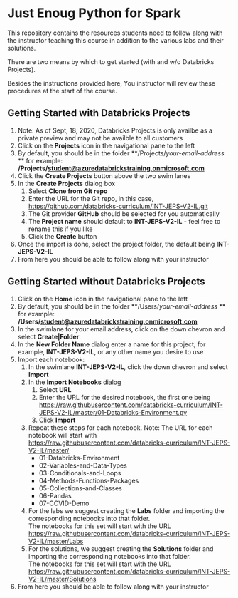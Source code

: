 # Just Enoug Python for Spark
This repository contains the resources students need to follow along with the instructor teaching this course in addition to the various labs and their solutions.

There are two means by which to get started (with and w/o Databricks Projects).

Besides the instructions provided here, You instructor will review these procedures at the start of the course.

## Getting Started with Databricks Projects
1. Note: As of Sept, 18, 2020, Databricks Projects is only availbe as a private preview and may not be availble to all customers
2. Click on the **Projects** icon in the navigational pane to the left
3. By default, you should be in the folder **/Projects/*your-email-address* ** for example: **/Projects/student@azuredatabrickstraining.onmicrosoft.com**
4. Click the **Create Projects** button above the two swim lanes
5. In the **Create Projects** dialog box
   1. Select **Clone from Git repo**
   2. Enter the URL for the Git repo, in this case, https://github.com/databricks-curriculum/INT-JEPS-V2-IL.git
   3. The Git provider **GitHub** should be selected for you automatically
   4. The **Project name** should default to **INT-JEPS-V2-IL** - feel free to rename this if you like
   5. Click the **Create** button
6. Once the import is done, select the project folder, the default being **INT-JEPS-V2-IL**
7. From here you should be able to follow along with your instructor

## Getting Started without Databricks Projects
1. Click on the **Home** icon in the navigational pane to the left
2. By default, you should be in the folder **/Users/*your-email-address* ** for example: **/Users/student@azuredatabrickstraining.onmicrosoft.com**
3. In the swimlane for your email address, click on the down chevron and select **Create|Folder**
4. In the **New Folder Name** dialog enter a name for this project, for example, **INT-JEPS-V2-IL**, or any other name you desire to use
5. Import each notebook:
   1. In the swimlane **INT-JEPS-V2-IL**, click the down chevron and select **Import**
   2. In the **Import Notebooks** dialog
      1. Select **URL**
      2. Enter the URL for the desired notebook, the first one being https://raw.githubusercontent.com/databricks-curriculum/INT-JEPS-V2-IL/master/01-Databricks-Environment.py
      3. Click **Import**
   3. Repeat these steps for each notebook. Note: The URL for each notebook will start with https://raw.githubusercontent.com/databricks-curriculum/INT-JEPS-V2-IL/master/
      - 01-Databricks-Environment
      - 02-Variables-and-Data-Types
      - 03-Conditionals-and-Loops
      - 04-Methods-Functions-Packages
      - 05-Collections-and-Classes
      - 06-Pandas
      - 07-COVID-Demo
   4. For the labs we suggest creating the **Labs** folder and importing the corresponding notebooks into that folder.  
   The notebooks for this set will start with the URL  
   https://raw.githubusercontent.com/databricks-curriculum/INT-JEPS-V2-IL/master/Labs
   5. For the solutions, we suggest creating the **Solutions** folder and importing the corresponding notebooks into that folder.  
   The notebooks for this set will start with the URL  
   https://raw.githubusercontent.com/databricks-curriculum/INT-JEPS-V2-IL/master/Solutions
6. From here you should be able to follow along with your instructor
